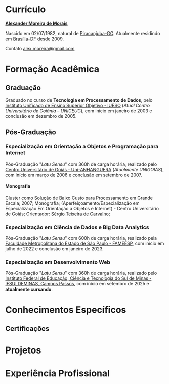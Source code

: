 # Currículo
**[Alexander Moreira de Morais](https://www.linkedin.com/in/alexandermorais/)** 

Nascido em 02/07/1982, natural de [Piracanjuba–GO](https://pt.wikipedia.org/wiki/Piracanjuba). Atualmente residindo em [Brasília–DF](https://pt.wikipedia.org/wiki/Bras%C3%ADlia) desde 2009.

Contato <alex.moreira@gmail.com>

# Formação Acadêmica
## Graduação
Graduado no curso de **Tecnologia em Processamento de Dados**, pelo [Instituto Unificado de Ensino Superior Objetivo - IUESO](https://www.uniceug.com.br/instituto/historico.asp) (*Atual Centro Universitário de Goiânia – UNICEUG*), com início em janeiro de 2003 e conclusão em dezembro de 2005.

## Pós-Graduação

### Especialização em Orientação a Objetos e Programação para Internet
Pós-Graduação "_Latu Sensu_" com 360h de carga horária, realizado pelo [Centro Universitário de Goiás - Uni-ANHANGUERA](https://unigoias.com.br/unigoias/institucional/) (*Atualmente UNIGOIÁS*), com início em março de 2006 e conclusão em setembro de 2007.

#### Monografia
Cluster como Solução de Baixo Custo para Processamento em Grande Escala; 2007; Monografia; (Aperfeiçoamento/Especialização em Especialização Em Orientação a Objetos e Internet) - Centro Universitário de Goiás; Orientador: [Sérgio Teixeira de Carvalho](https://www.linkedin.com/in/sergiotcarvalho/?locale=pt_BR);

### Especialização em Ciência de Dados e Big Data Analytics
Pós-Graduação "_Latu Sensu_" com 600h de carga horária, realizado pela [Faculdade Metropolitana do Estado de São Paulo - FAMEESP](https://www.faculdademetropolitana.edu.br/a-instituicao), com início em julho de 2022 e conclusão em janeiro de 2023.

### Especialização em Desenvolvimento Web
Pós-Graduação "_Latu Sensu_" com 360h de carga horária, realizado pelo [Instituto Federal de Educação, Ciência e Tecnologia do Sul de Minas - IFSULDEMINAS, Campos Passos](https://portal.pas.ifsuldeminas.edu.br/sobre-o-campus), com início em setembro de 2025 e **atualmente cursando**.

# Conhecimentos Específicos
## Certificações

# Projetos

# Experiência Profissional
